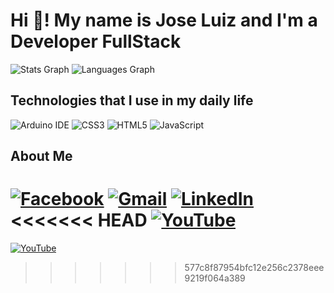 # Hi 👋! My name is Jose Luiz and I'm a Developer FullStack

![Stats Graph](https://github-readme-stats.vercel.app/api?username=JLBBARCO&hide_title=false&hide_rank=false&show_icons=true&include_all_commits=true&count_private=true&disable_animations=false&theme=dracula&locale=en&hide_border=false&order=1)
![Languages Graph](https://github-readme-stats.vercel.app/api/top-langs?username=JLBBARCO&locale=en&hide_title=false&layout=compact&card_width=320&langs_count=5&theme=dracula&hide_border=false&order=2)

## Technologies that I use in my daily life

![Arduino IDE](https://img.shields.io/badge/Arduino_IDE-00979D?style=for-the-badge&logo=arduino&logoColor=white)
![CSS3](https://img.shields.io/badge/CSS3-1572B6?style=for-the-badge&logo=css3&logoColor=white)
![HTML5](https://img.shields.io/badge/HTML5-E34F26?style=for-the-badge&logo=html5&logoColor=white)
![JavaScript](https://img.shields.io/badge/JavaScript-F7DF1E?style=for-the-badge&logo=javascript&logoColor=black)

## About Me

[![Facebook](https://raw.githubusercontent.com/maurodesouza/profile-readme-generator/master/src/assets/icons/social/facebook/default.svg)](https://www.facebook.com/joseluizbrubarco)
[![Gmail](https://raw.githubusercontent.com/maurodesouza/profile-readme-generator/master/src/assets/icons/social/gmail/default.svg)](mailto:jbruianibarco@gmail.com)
[![LinkedIn](https://raw.githubusercontent.com/maurodesouza/profile-readme-generator/master/src/assets/icons/social/linkedin/default.svg)](https://www.linkedin.com/in/joseluizbbarco)
<<<<<<< HEAD
[![YouTube](https://raw.githubusercontent.com/maurodesouza/profile-readme-generator/master/src/assets/icons/social/youtube/default.svg)](https://youtube.com/@JoseLuizBBarco)
=======
[![YouTube](https://raw.githubusercontent.com/maurodesouza/profile-readme-generator/master/src/assets/icons/social/youtube/default.svg)](https://youtube.com/@jlbbarco)
>>>>>>> 577c8f87954bfc12e256c2378eee9219f064a389
